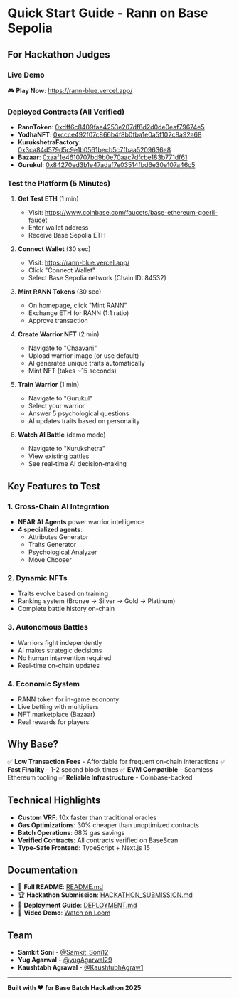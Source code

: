 # Quick Start Guide - Rann on Base Sepolia

## For Hackathon Judges

### Live Demo
🎮 **Play Now**: https://rann-blue.vercel.app/

### Deployed Contracts (All Verified)
- **RannToken**: [0xdff6c8409fae4253e207df8d2d0de0eaf79674e5](https://sepolia.basescan.org/address/0xdff6c8409fae4253e207df8d2d0de0eaf79674e5)
- **YodhaNFT**: [0xccce492f07c866b4f8b0fba1e0a5f102c8a92a68](https://sepolia.basescan.org/address/0xccce492f07c866b4f8b0fba1e0a5f102c8a92a68)
- **KurukshetraFactory**: [0x3ca84d579d5c9e1b0561becb5c7fbaa5209636e8](https://sepolia.basescan.org/address/0x3ca84d579d5c9e1b0561becb5c7fbaa5209636e8)
- **Bazaar**: [0xaaf1e4610707bd9b0e70aac7dfcbe183b771df61](https://sepolia.basescan.org/address/0xaaf1e4610707bd9b0e70aac7dfcbe183b771df61)
- **Gurukul**: [0x84270ed3b1e47adaf7e03514fbd6e30e107a46c5](https://sepolia.basescan.org/address/0x84270ed3b1e47adaf7e03514fbd6e30e107a46c5)

### Test the Platform (5 Minutes)

1. **Get Test ETH** (1 min)
   - Visit: https://www.coinbase.com/faucets/base-ethereum-goerli-faucet
   - Enter wallet address
   - Receive Base Sepolia ETH

2. **Connect Wallet** (30 sec)
   - Visit: https://rann-blue.vercel.app/
   - Click "Connect Wallet"
   - Select Base Sepolia network (Chain ID: 84532)

3. **Mint RANN Tokens** (30 sec)
   - On homepage, click "Mint RANN"
   - Exchange ETH for RANN (1:1 ratio)
   - Approve transaction

4. **Create Warrior NFT** (2 min)
   - Navigate to "Chaavani"
   - Upload warrior image (or use default)
   - AI generates unique traits automatically
   - Mint NFT (takes ~15 seconds)

5. **Train Warrior** (1 min)
   - Navigate to "Gurukul"
   - Select your warrior
   - Answer 5 psychological questions
   - AI updates traits based on personality

6. **Watch AI Battle** (demo mode)
   - Navigate to "Kurukshetra"
   - View existing battles
   - See real-time AI decision-making

## Key Features to Test

### 1. Cross-Chain AI Integration
- **NEAR AI Agents** power warrior intelligence
- **4 specialized agents**:
  - Attributes Generator
  - Traits Generator
  - Psychological Analyzer
  - Move Chooser

### 2. Dynamic NFTs
- Traits evolve based on training
- Ranking system (Bronze → Silver → Gold → Platinum)
- Complete battle history on-chain

### 3. Autonomous Battles
- Warriors fight independently
- AI makes strategic decisions
- No human intervention required
- Real-time on-chain updates

### 4. Economic System
- RANN token for in-game economy
- Live betting with multipliers
- NFT marketplace (Bazaar)
- Real rewards for players

## Why Base?

✅ **Low Transaction Fees** - Affordable for frequent on-chain interactions
✅ **Fast Finality** - 1-2 second block times
✅ **EVM Compatible** - Seamless Ethereum tooling
✅ **Reliable Infrastructure** - Coinbase-backed

## Technical Highlights

- **Custom VRF**: 10x faster than traditional oracles
- **Gas Optimizations**: 30% cheaper than unoptimized contracts
- **Batch Operations**: 68% gas savings
- **Verified Contracts**: All contracts verified on BaseScan
- **Type-Safe Frontend**: TypeScript + Next.js 15

## Documentation

- 📖 **Full README**: [README.md](README.md)
- 🏆 **Hackathon Submission**: [HACKATHON_SUBMISSION.md](HACKATHON_SUBMISSION.md)
- 🚀 **Deployment Guide**: [DEPLOYMENT.md](DEPLOYMENT.md)
- 🎥 **Video Demo**: [Watch on Loom](https://www.loom.com/share/2ef49a559ab64ed88f9243278ee949b4)

## Team

- **Samkit Soni** - [@Samkit_Soni12](https://x.com/Samkit_Soni12)
- **Yug Agarwal** - [@yugAgarwal29](https://x.com/yugAgarwal29)
- **Kaushtabh Agrawal** - [@KaushtubhAgraw1](https://x.com/KaushtubhAgraw1)

---

**Built with ❤️ for Base Batch Hackathon 2025**

